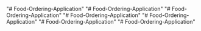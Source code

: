 "# Food-Ordering-Application" 
"# Food-Ordering-Application" 
"# Food-Ordering-Application" 
"# Food-Ordering-Application" 
"# Food-Ordering-Application" 
"# Food-Ordering-Application" 
"# Food-Ordering-Application" 
